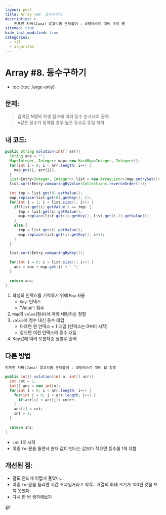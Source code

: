 ```yaml
---
layout: post
title: Array \#8. 등수구하기
description: >
    인프런 자바(Java) 알고리즘 문제풀이 : 코딩테스트 대비 수강 중
sitemap: true
hide_last_modified: true
categories:
  - til
  - algorithm
---
```


# Array \#8. 등수구하기

* toc
{:toc .large-only}

## 문제: 

> 입력된 N명의 학생 점수에 따라 등수 순서대로 출력  
> ※같은 점수가 입력될 경우 높은 등수로 동일 처리


## 내 코드:

```java
public String solution(int[] arr){
  String ans = "";
  Map<Integer, Integer> map= new HashMap<Integer, Integer>();
  for(int i = 0; i < arr.length; i++) {
    map.put(i, arr[i]);
  }
  List<Entry<Integer, Integer>> list = new ArrayList<>(map.entrySet());
  list.sort(Entry.comparingByValue(Collections.reverseOrder()));
  
  int tmp = list.get(0).getValue();
  map.replace(list.get(0).getKey(), 1);
  for(int i = 1; i < list.size(); i++) {
    if(list.get(i).getValue() == tmp) {
      tmp = list.get(i).getValue();
      map.replace(list.get(i).getKey(), list.get(i-1).getValue());
    }
    else {
      tmp = list.get(i).getValue();
      map.replace(list.get(i).getKey(), i+1);
    }
  }
  
  list.sort(Entry.comparingByKey());
  
  for(int i = 0; i < list.size(); i++) {
    ans = ans + map.get(i) + " ";
  }
  
  return ans;
}
```

1. 학생의 인덱스를 기억하기 위해 `Map` 사용
    - `Key`: 인덱스
    - 'Value': 점수
2. `Map`의 `value`(점수)에 따라 내림차순 정렬
3. `value`에 점수 대신 등수 대입
    - 다르면 현 인덱스 + 1 대입 (인덱스는 0부터 시작)
    - 같으면 이전 인덱스의 등수 대입
4. Key값에 따라 오름차순 정렬로 출력


## 다른 방법 

```java
인프런 자바(Java) 알고리즘 문제풀이 : 코딩테스트 대비 답 참조

public int[] solution(int n, int[] arr){
  int cnt = 1;
  int[] ans = new int[n];
  for(int i = 0; i < arr.length; i++) {
    for(int j = 0; j < arr.length; j++) {
      if(arr[i] < arr[j]) cnt++;
    }
    ans[i] = cnt;
    cnt = 1;
  }
  
  return ans;
}
```
- `cnt` 1로 시작
- 이중 `for`문을 돌면서 현재 값이 만나는 값보다 작으면 등수롤 1씩 더함


## 개선된 점:
- 말도 안되게 어렵게 풀었다...
- 이중 `for`문을 돌리면 시간 초과일거라고 착각.. 배열의 최대 크기가 100인 것을 보지 못했다
- 다시 한 번 생각해보자


끝!